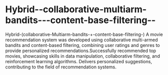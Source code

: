 # Hybrid--collaborative-multiarm-bandits---content-base-filtering--
Hybrid-(collaborative-Multiarm-bandits-+-content-base-filtering-) 
A movie recommendation system was developed using collaborative multi-armed
bandits and content-based filtering, combining user ratings and genres to provide
personalized recommendations.Successfully recommended top movies,
showcasing skills in data manipulation, collaborative filtering, and reinforcement
learning algorithms. Delivers personalized suggestions, contributing to the field
of recommendation systems.
